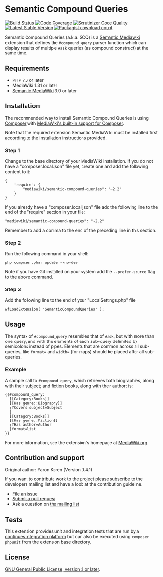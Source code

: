 # Semantic Compound Queries

[![Build Status](https://img.shields.io/github/actions/workflow/status/SemanticMediaWiki/SemanticCompoundQueries/ci.yml?branch=master)](https://github.com/SemanticMediaWiki/SemanticCompoundQueries/actions?query=workflow%3ACI)
[![Code Coverage](https://codecov.io/gh/SemanticMediaWiki/SemanticCompoundQueries/branch/master/graph/badge.svg)](https://codecov.io/gh/SemanticMediaWiki/SemanticCompoundQueries)
[![Scrutinizer Code Quality](https://scrutinizer-ci.com/g/SemanticMediaWiki/SemanticCompoundQueries/badges/quality-score.png?b=master)](https://scrutinizer-ci.com/g/SemanticMediaWiki/SemanticCompoundQueries/?branch=master)
[![Latest Stable Version](https://poser.pugx.org/mediawiki/semantic-compound-queries/v/stable)](https://packagist.org/packages/mediawiki/semantic-compound-queries)
[![Packagist download count](https://poser.pugx.org/mediawiki/semantic-compound-queries/downloads)](https://packagist.org/packages/mediawiki/semantic-compound-queries)

Semantic Compound Queries (a.k.a. SCQ) is a [Semantic Mediawiki][smw] extension that defines the `#compound_query` parser function which can display results of multiple `#ask` queries (as compound construct) at the same time.

## Requirements

- PHP 7.3 or later
- MediaWiki 1.31 or later
- [Semantic MediaWiki][smw] 3.0 or later

## Installation

The recommended way to install Semantic Compound Queries is using [Composer](http://getcomposer.org) with
[MediaWiki's built-in support for Composer](https://www.mediawiki.org/wiki/Composer).

Note that the required extension Semantic MediaWiki must be installed first according to the installation
instructions provided.

### Step 1

Change to the base directory of your MediaWiki installation. If you do not have a "composer.local.json" file yet,
create one and add the following content to it:

```
{
	"require": {
		"mediawiki/semantic-compound-queries": "~2.2"
	}
}
```

If you already have a "composer.local.json" file add the following line to the end of the "require"
section in your file:

    "mediawiki/semantic-compound-queries": "~2.2"

Remember to add a comma to the end of the preceding line in this section.

### Step 2

Run the following command in your shell:

    php composer.phar update --no-dev

Note if you have Git installed on your system add the `--prefer-source` flag to the above command.

### Step 3

Add the following line to the end of your "LocalSettings.php" file:

    wfLoadExtension( 'SemanticCompoundQueries' );


## Usage

The syntax of `#compound_query` resembles that of `#ask`, but with more than one query, and with the elements
of each sub-query delimited by semicolons instead of pipes. Elements that are common across all sub-queries,
like `format=` and `width=` (for maps) should be placed after all sub-queries.

### Example

A sample call to `#compound query`, which retrieves both biographies, along
with their subject; and fiction books, along with their author; is:

```
{{#compound_query:
  [[Category:Books]]
  [[Has genre::Biography]]
  ;?Covers subject=Subject
  |
  [[Category:Books]]
  [[Has genre::Fiction]]
  ;?Has author=Author
  |format=list
}}
```

For more information, see the extension's homepage at [MediaWiki.org][homepage].

## Contribution and support

Original author: Yaron Koren (Version 0.4.1)

If you want to contribute work to the project please subscribe to the developers mailing list and
have a look at the contribution guideline.

* [File an issue](https://github.com/SemanticMediaWiki/SemanticCompoundQueries/issues)
* [Submit a pull request](https://github.com/SemanticMediaWiki/SemanticCompoundQueries/pulls)
* Ask a question on [the mailing list](https://www.semantic-mediawiki.org/wiki/Mailing_list)

## Tests

This extension provides unit and integration tests that are run by a [continues integration platform][travis]
but can also be executed using `composer phpunit` from the extension base directory.

## License

[GNU General Public License, version 2 or later][gpl-licence].

[smw]: https://github.com/SemanticMediaWiki/SemanticMediaWiki
[contributors]: https://github.com/SemanticMediaWiki/SemanticCompoundQueries/graphs/contributors
[travis]: https://travis-ci.org/SemanticMediaWiki/SemanticCompoundQueries
[gpl-licence]: https://www.gnu.org/copyleft/gpl.html
[composer]: https://getcomposer.org/
[homepage]: https://www.mediawiki.org/wiki/Extension:Semantic_Compound_Queries
